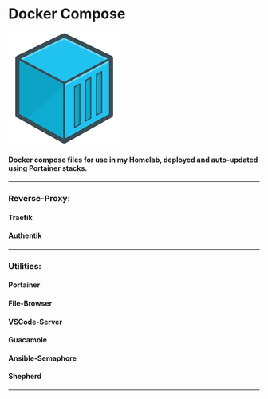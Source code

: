 # Docker Compose
![image info](container.png)

#### Docker compose files for use in my Homelab, deployed and auto-updated using Portainer stacks.

---
### Reverse-Proxy:
#### Traefik
#### Authentik
---
### Utilities:
#### Portainer
#### File-Browser
#### VSCode-Server
#### Guacamole
#### Ansible-Semaphore
#### Shepherd
---